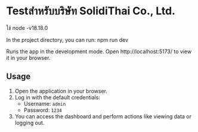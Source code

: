# Testสำหรับบริษัท SolidiThai Co., Ltd.

ใช้ node -v18.18.0

In the project directory, you can run:
npm run dev

Runs the app in the development mode.
Open http://localhost:5173/ to view it in your browser.

## Usage

1. Open the application in your browser.
2. Log in with the default credentials:
   - Username: `admin`
   - Password: `1234`
3. You can access the dashboard and perform actions like viewing data or logging out.
